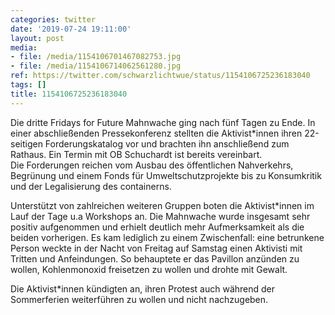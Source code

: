 ```yaml
---
categories: twitter
date: '2019-07-24 19:11:00'
layout: post
media:
- file: /media/1154106701467082753.jpg
- file: /media/1154106714062561280.jpg
ref: https://twitter.com/schwarzlichtwue/status/1154106725236183040
tags: []
title: 1154106725236183040
---
```

Die dritte Fridays for Future Mahnwache ging nach fünf Tagen zu Ende. In einer abschließenden Pressekonferenz stellten die Aktivist\*innen ihren 22-seitigen Forderungskatalog vor und brachten ihn anschließend zum Rathaus. Ein Termin mit OB Schuchardt ist bereits vereinbart.  
Die Forderungen reichen vom Ausbau des öffentlichen Nahverkehrs, Begrünung und einem Fonds für Umweltschutzprojekte bis zu Konsumkritik und der Legalisierung des containerns. 

Unterstützt von zahlreichen weiteren Gruppen boten die Aktivist\*innen im Lauf der Tage u.a Workshops an. 
Die Mahnwache wurde insgesamt sehr positiv aufgenommen und erhielt deutlich mehr Aufmerksamkeit als die beiden vorherigen. Es kam lediglich zu einem Zwischenfall: eine betrunkene Person weckte in der Nacht von Freitag auf Samstag einen Aktivisti mit Tritten und Anfeindungen. 
So behauptete er das Pavillon anzünden zu wollen, Kohlenmonoxid freisetzen zu wollen und drohte mit Gewalt. 

Die Aktivist\*innen kündigten an, ihren Protest auch während der Sommerferien weiterführen zu wollen und nicht nachzugeben. 